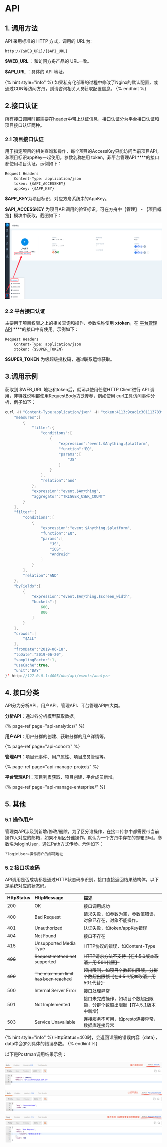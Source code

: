 # API

## 1. 调用方法

API 采用标准的 HTTP 方式，调用的 URL 为:

```text
http://{$WEB_URL}/{$API_URL}
```

**$WEB\_URL** ：和访问方舟产品的 URL一致。

**$API\_URL** ：具体的 API 地址。

{% hint style="info" %}
如果私有化部署的过程中修改了Nginx的默认配置，或通过CDN等访问方舟，则请咨询相关人员获取配置信息。
{% endhint %}

## 2.接口认证

所有接口调用时都需要在header中带上认证信息，接口认证分为平台接口认证和项目接口认证两种。

### 2.1 项目接口认证

用于指定项目的相关查询和操作，每个项目的AccessKey只能访问当前项目API，和项目标识appKey一起使用。参数名称使用 token，**非**平台管理API ****的接口都使用项目认证。示例如下：

```text
Request Headers
    Content-Type: application/json
    token: {$API_ACCESSKEY}
    appKey: {$APP_KEY}
```

**$APP\_KEY**为项目标识，对应方舟系统中的AppKey。

**$API\_ACCESSKEY** 为项目API调用的验证标识。可在方舟中【管理】 - 【项目概览】模块中获取，截图如下：

![&#x9879;&#x76EE;&#x6982;&#x89C8;](../../.gitbook/assets/image-20190912174738856.png)

### 2.2 平台接口认证

主要用于项目权限之上的相关查询和操作，参数名称使用 **xtoken**，在 [平台管理API](api-manage-enterprise/) ****的接口中有使用。示例如下：

```text
Request Headers
    Content-Type: application/json
    xtoken: {$SUPER_TOKEN}
```

**$SUPER\_TOKEN** 为级超级授权码，通过联系运维获取。

## 3.调用示例

获取到 $WEB\_URL 地址和token后，就可以使用任意HTTP Client进行 API 调用，非特殊说明都使用RequestBody方式传参，例如使用 curl工具访问事件分析，例子如下：

```java
curl -H "Content-Type:application/json" -H "token:4113c9cad1c301113783f433e254888c" -H "appKey:31abd9593e9983ec" -X POST --data '{
    "measures":[
        {
            "filter":{
                "conditions":[
                    {
                        "expression":"event.$Anything.$platform",
                        "function":"EQ",
                        "params":[
                            "JS"
                        ]
                    }
                ],
                "relation":"and"
            },
            "expression":"event.$Anything",
            "aggregator":"TRIGGER_USER_COUNT"
        }
    ],
    "filter":{
        "conditions":[
            {
                "expression":"event.$Anything.$platform",
                "function":"EQ",
                "params":[
                    "JS",
                    "iOS",
                    "Android"
                ]
            }
        ],
        "relation":"AND"
    },
    "byFields":[
        {
            "expression":"event.$Anything.$screen_width",
            "buckets":[
                600,
                800
            ]
        }
    ],
    "crowds":[
        "$ALL"
    ],
    "fromDate":"2019-06-18",
    "toDate":"2019-06-20",
    "samplingFactor":1,
    "useCache":true,
    "unit":"DAY"
}' http://127.0.0.1:4005/uba/api/events/analyze
```

## 4. 接口分类

API分为分析API、用户API、管理API、平台管理API四大类。

**分析API**：通过各分析模型获取数据。

{% page-ref page="api-analytics/" %}

**用户API**：用户分群的创建、获取分群的用户详情等。

{% page-ref page="api-cohort/" %}

**管理API**：项目元事件、用户属性、项目成员管理等。

{% page-ref page="api-manage-project/" %}

**平台管理API**：项目列表获取、项目创建、平台成员新增。

{% page-ref page="api-manage-enterprise/" %}

## 5. 其他

### 5.1 操作用户

管理类API涉及到新增/修改/删除，为了区分谁操作，在接口传参中都需要带当前操作人对应的邮箱，如果不用区分谁操作，默认为一个方舟中存在的邮箱即可。参数名为loginUser，通过Path方式传参。示例如下：

```java
?loginUser=操作用户的邮箱地址
```

### 5.2 接口状态码

API调用是否成功都是通过HTTP状态码来识别，接口直接返回结果结构体，以下是系统对应的状态码。

| HttpStatus | HttpMessage | 描述 |
| :--- | :--- | :--- |
| 200 | OK | 接口调用成功 |
| 400 | Bad Request | 请求失败，如参数为空，参数值错误，对象已存在，对象不能操作。 |
| 401 | Unauthorized | 认证失败，如token/appKey错误 |
| 404 | Not Found | 接口不存在 |
| 415 | Unsupported Media Type | HTTP协议的错误，如Content-Type |
| ~~498~~ | ~~Request method not supported~~ | ~~HTTP请求方法不支持【在4.5.1版本取消，用 501代替】~~ |
| ~~499~~ | ~~The maximum limit has been reached~~ | ~~超出限制，如项目个数超出限额，分群个数超出限额【在4.5.1版本取消，用 501代替】~~ |
| 500 | Internal Server Error | 接口处理异常 |
| 501 | Not Implemented | 接口未完成操作，如项目个数超出限额，分群个数超出限额【在4.5.1版本中新增】 |
| 503 | Service Unavailable | 连接服务不可用，如presto连接异常，数据库连接异常 |

{% hint style="info" %}
HttpStatus=400时，会返回详细的错误内容（data），data中会罗列具体的错误参数。
{% endhint %}

以下是Postman调用结果示例：

![&#x63A5;&#x53E3;&#x8C03;&#x7528;&#x72B6;&#x6001;&#x793A;&#x4F8B;](../../.gitbook/assets/image-20190926143436599.png)



